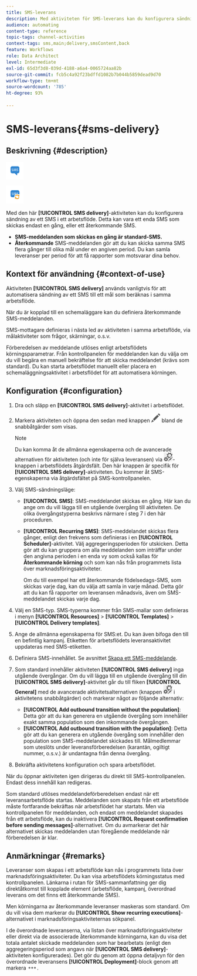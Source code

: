 ```yaml
---
title: SMS-leverans
description: Med aktiviteten för SMS-leverans kan du konfigurera sändning av ett enda SMS eller ett återkommande SMS i ett arbetsflöde.
audience: automating
content-type: reference
topic-tags: channel-activities
context-tags: sms,main;delivery,smsContent,back
feature: Workflows
role: Data Architect
level: Intermediate
exl-id: 65d3f3d8-039d-4188-a6a4-0065724aa82b
source-git-commit: fcb5c4a92f23bdffd1082b7b044b5859dead9d70
workflow-type: tm+mt
source-wordcount: '785'
ht-degree: 93%

---
```


# SMS-leverans{#sms-delivery}

## Beskrivning {#description}

![](assets/sms.png)

![](assets/recurrentsms.png)

Med den här **[!UICONTROL SMS delivery]**-aktiviteten kan du konfigurera sändning av ett SMS i ett arbetsflöde. Detta kan vara ett enda SMS som skickas endast en gång, eller ett återkommande SMS.

* **SMS-meddelanden som skickas en gång är standard-SMS.**
* **Återkommande** SMS-meddelanden gör att du kan skicka samma SMS flera gånger till olika mål under en angiven period. Du kan samla leveranser per period för att få rapporter som motsvarar dina behov.

## Kontext för användning {#context-of-use}

Aktiviteten **[!UICONTROL SMS delivery]** används vanligtvis för att automatisera sändning av ett SMS till ett mål som beräknas i samma arbetsflöde.

När du är kopplad till en schemaläggare kan du definiera återkommande SMS-meddelanden.

SMS-mottagare definieras i nästa led av aktiviteten i samma arbetsflöde, via målaktiviteter som frågor, skärningar, o.s.v.

Förberedelsen av meddelande utlöses enligt arbetsflödets körningsparametrar. Från kontrollpanelen för meddelanden kan du välja om du vill begära en manuell bekräftelse för att skicka meddelandet (krävs som standard). Du kan starta arbetsflödet manuellt eller placera en schemaläggningsaktivitet i arbetsflödet för att automatisera körningen.

## Konfiguration {#configuration}

1. Dra och släpp en **[!UICONTROL SMS delivery]**-aktivitet i arbetsflödet.
1. Markera aktiviteten och öppna den sedan med knappen ![](assets/edit_darkgrey-24px.png) bland de snabbåtgärder som visas.

   >[!NOTE]
   >
   >Du kan komma åt de allmänna egenskaperna och de avancerade alternativen för aktiviteten (och inte för själva leveransen) via ![](assets/dlv_activity_params-24px.png)-knappen i arbetsflödets åtgärdsfält. Den här knappen är specifik för **[!UICONTROL SMS delivery]**-aktiviteten. Du kommer åt SMS-egenskaperna via åtgärdsfältet på SMS-kontrollpanelen.

1. Välj SMS-sändningsläge:

   * **[!UICONTROL SMS]**: SMS-meddelandet skickas en gång. Här kan du ange om du vill lägga till en utgående övergång till aktiviteten. De olika övergångstyperna beskrivs närmare i steg 7 i den här proceduren.
   * **[!UICONTROL Recurring SMS]**: SMS-meddelandet skickas flera gånger, enligt den frekvens som definieras i en **[!UICONTROL Scheduler]**-aktivitet. Välj aggregeringsperioden för utskicken. Detta gör att du kan gruppera om alla meddelanden som inträffar under den angivna perioden i en enda vy som också kallas för **Återkommande körning** och som kan nås från programmets lista över marknadsföringsaktiviteter.

     Om du till exempel har ett återkommande födelsedags-SMS, som skickas varje dag, kan du välja att samla in varje månad. Detta gör att du kan få rapporter om leveransen månadsvis, även om SMS-meddelandet skickas varje dag.

1. Välj en SMS-typ. SMS-typerna kommer från SMS-mallar som definieras i menyn **[!UICONTROL Resources]** > **[!UICONTROL Templates]** > **[!UICONTROL Delivery templates]**.
1. Ange de allmänna egenskaperna för SMS:et. Du kan även bifoga den till en befintlig kampanj. Etiketten för arbetsflödets leveransaktivitet uppdateras med SMS-etiketten.
1. Definiera SMS-innehållet. Se avsnittet [Skapa ett SMS-meddelande](../../channels/using/creating-an-sms-message.md).
1. Som standard innehåller aktiviteten **[!UICONTROL SMS delivery]** inga utgående övergångar. Om du vill lägga till en utgående övergång till din **[!UICONTROL SMS delivery]**-aktivitet går du till fliken **[!UICONTROL General]** med de avancerade aktivitetsalternativen (knappen ![](assets/dlv_activity_params-24px.png) i aktivitetens snabbåtgärder) och markerar något av följande alternativ:

   * **[!UICONTROL Add outbound transition without the population]**: Detta gör att du kan generera en utgående övergång som innehåller exakt samma population som den inkommande övergången.
   * **[!UICONTROL Add outbound transition with the population]**: Detta gör att du kan generera en utgående övergång som innehåller den population som SMS-meddelandet skickades till. Målmedlemmar som uteslöts under leveransförberedelsen (karantän, ogiltigt nummer, o.s.v.) är undantagna från denna övergång.

1. Bekräfta aktivitetens konfiguration och spara arbetsflödet.

När du öppnar aktiviteten igen dirigeras du direkt till SMS-kontrollpanelen. Endast dess innehåll kan redigeras.

Som standard utlöses meddelandeförberedelsen endast när ett leveransarbetsflöde startas. Meddelanden som skapats från ett arbetsflöde måste fortfarande bekräftas när arbetsflödet har startats. Men via kontrollpanelen för meddelanden, och endast om meddelandet skapades från ett arbetsflöde, kan du inaktivera **[!UICONTROL Request confirmation before sending messages]**-alternativet. Om du avmarkerar det här alternativet skickas meddelanden utan föregående meddelande när förberedelsen är klar.

## Anmärkningar {#remarks}

Leveranser som skapas i ett arbetsflöde kan nås i programmets lista över marknadsföringsaktiviteter. Du kan visa arbetsflödets körningsstatus med kontrollpanelen. Länkarna i rutan för SMS-sammanfattning ger dig direktåtkomst till kopplade element (arbetsflöde, kampanj, överordnad leverans om det finns ett återkommande SMS).

Men körningarna av återkommande leveranser maskeras som standard. Om du vill visa dem markerar du **[!UICONTROL Show recurring executions]**-alternativet i marknadsföringsaktiviteternas sökpanel.

I de överordnade leveranserna, via listan över marknadsföringsaktiviteter eller direkt via de associerade återkommande körningarna, kan du visa det totala antalet skickade meddelanden som har bearbetats (enligt den aggregeringsperiod som angavs när **[!UICONTROL SMS delivery]**-aktiviteten konfigurerades). Det gör du genom att öppna detaljvyn för den överordnade leveransens **[!UICONTROL Deployment]**-block genom att markera ![](assets/wkf_dlv_detail_button.png).
